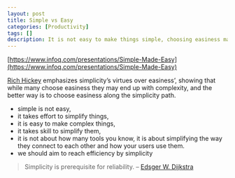 ```yaml
---
layout: post
title: Simple vs Easy
categories: [Productivity]
tags: []
description: It is not easy to make things simple, choosing easiness may end up with complexity
---
```


[https://www.infoq.com/presentations/Simple-Made-Easy](https://www.infoq.com/presentations/Simple-Made-Easy)

[Rich Hickey](https://en.m.wikipedia.org/wiki/Clojure) emphasizes simplicity’s virtues over easiness’,
showing that while many choose easiness they may end up with complexity,
and the better way is to choose easiness along the simplicity path.

*  simple is not easy, 
*  it takes effort to simplify things, 
*  it is easy to make complex things, 
*  it takes skill to simplify them, 
*  it is not about how many tools you know, it is about simplifying the way they connect to each other and how your users use them.
*  we should aim to reach efficiency by simplicity 

> Simplicity is prerequisite for reliability. – [Edsger W. Dijkstra](https://en.wikiquote.org/wiki/Edsger_W._Dijkstra)
